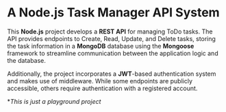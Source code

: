 # A Node.js Task Manager API System

This **Node.js** project develops a **REST API** for managing ToDo tasks. The API provides endpoints to Create, Read, Update, and Delete tasks, storing the task information in a **MongoDB** database using the **Mongoose** framework to streamline communication between the application logic and the database.

Additionally, the project incorporates a **JWT**-based authentication system and makes use of middleware. While some endpoints are publicly accessible, others require authentication with a registered account.

*_This is just a playground project_
